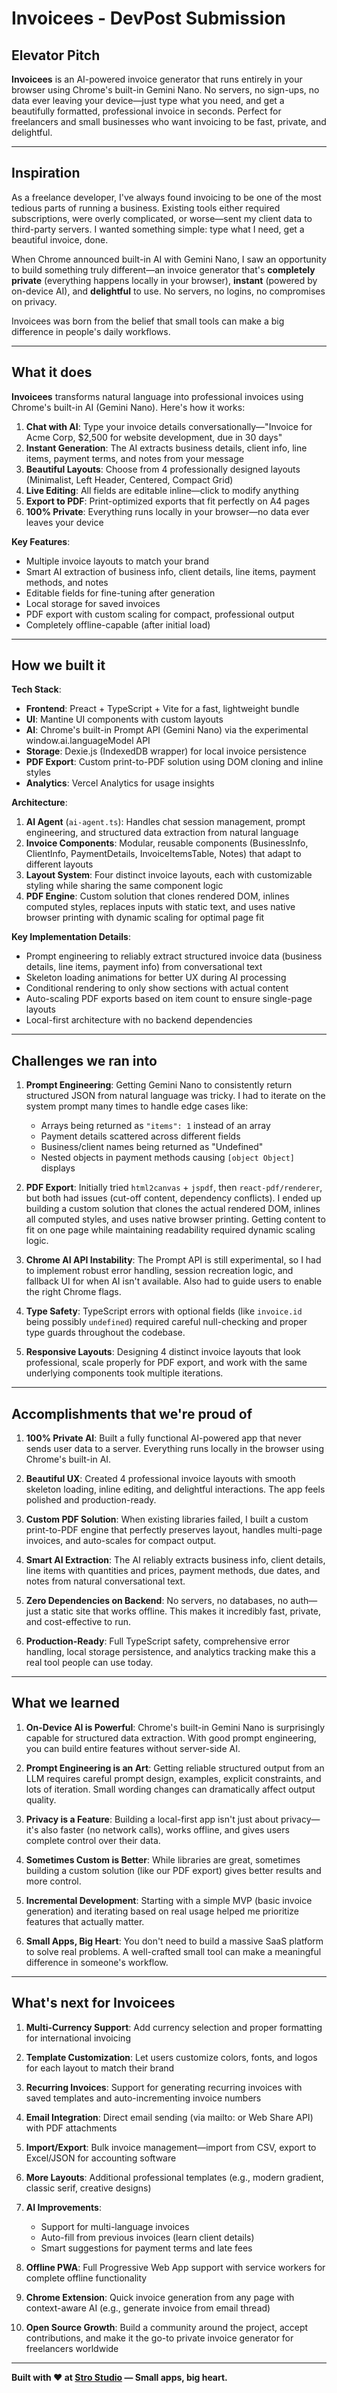 # Invoicees - DevPost Submission

## Elevator Pitch
**Invoicees** is an AI-powered invoice generator that runs entirely in your browser using Chrome's built-in Gemini Nano. No servers, no sign-ups, no data ever leaving your device—just type what you need, and get a beautifully formatted, professional invoice in seconds. Perfect for freelancers and small businesses who want invoicing to be fast, private, and delightful.

---

## Inspiration

As a freelance developer, I've always found invoicing to be one of the most tedious parts of running a business. Existing tools either required subscriptions, were overly complicated, or worse—sent my client data to third-party servers. I wanted something simple: type what I need, get a beautiful invoice, done.

When Chrome announced built-in AI with Gemini Nano, I saw an opportunity to build something truly different—an invoice generator that's **completely private** (everything happens locally in your browser), **instant** (powered by on-device AI), and **delightful** to use. No servers, no logins, no compromises on privacy.

Invoicees was born from the belief that small tools can make a big difference in people's daily workflows.

---

## What it does

**Invoicees** transforms natural language into professional invoices using Chrome's built-in AI (Gemini Nano). Here's how it works:

1. **Chat with AI**: Type your invoice details conversationally—"Invoice for Acme Corp, $2,500 for website development, due in 30 days"
2. **Instant Generation**: The AI extracts business details, client info, line items, payment terms, and notes from your message
3. **Beautiful Layouts**: Choose from 4 professionally designed layouts (Minimalist, Left Header, Centered, Compact Grid)
4. **Live Editing**: All fields are editable inline—click to modify anything
5. **Export to PDF**: Print-optimized exports that fit perfectly on A4 pages
6. **100% Private**: Everything runs locally in your browser—no data ever leaves your device

**Key Features**:
- Multiple invoice layouts to match your brand
- Smart AI extraction of business info, client details, line items, payment methods, and notes
- Editable fields for fine-tuning after generation
- Local storage for saved invoices
- PDF export with custom scaling for compact, professional output
- Completely offline-capable (after initial load)

---

## How we built it

**Tech Stack**:
- **Frontend**: Preact + TypeScript + Vite for a fast, lightweight bundle
- **UI**: Mantine UI components with custom layouts
- **AI**: Chrome's built-in Prompt API (Gemini Nano) via the experimental window.ai.languageModel API
- **Storage**: Dexie.js (IndexedDB wrapper) for local invoice persistence
- **PDF Export**: Custom print-to-PDF solution using DOM cloning and inline styles
- **Analytics**: Vercel Analytics for usage insights

**Architecture**:
1. **AI Agent** (`ai-agent.ts`): Handles chat session management, prompt engineering, and structured data extraction from natural language
2. **Invoice Components**: Modular, reusable components (BusinessInfo, ClientInfo, PaymentDetails, InvoiceItemsTable, Notes) that adapt to different layouts
3. **Layout System**: Four distinct invoice layouts, each with customizable styling while sharing the same component logic
4. **PDF Engine**: Custom solution that clones rendered DOM, inlines computed styles, replaces inputs with static text, and uses native browser printing with dynamic scaling for optimal page fit

**Key Implementation Details**:
- Prompt engineering to reliably extract structured invoice data (business details, line items, payment info) from conversational text
- Skeleton loading animations for better UX during AI processing
- Conditional rendering to only show sections with actual content
- Auto-scaling PDF exports based on item count to ensure single-page layouts
- Local-first architecture with no backend dependencies

---

## Challenges we ran into

1. **Prompt Engineering**: Getting Gemini Nano to consistently return structured JSON from natural language was tricky. I had to iterate on the system prompt many times to handle edge cases like:
   - Arrays being returned as `"items": 1` instead of an array
   - Payment details scattered across different fields
   - Business/client names being returned as "Undefined"
   - Nested objects in payment methods causing `[object Object]` displays

2. **PDF Export**: Initially tried `html2canvas` + `jspdf`, then `react-pdf/renderer`, but both had issues (cut-off content, dependency conflicts). I ended up building a custom solution that clones the actual rendered DOM, inlines all computed styles, and uses native browser printing. Getting content to fit on one page while maintaining readability required dynamic scaling logic.

3. **Chrome AI API Instability**: The Prompt API is still experimental, so I had to implement robust error handling, session recreation logic, and fallback UI for when AI isn't available. Also had to guide users to enable the right Chrome flags.

4. **Type Safety**: TypeScript errors with optional fields (like `invoice.id` being possibly `undefined`) required careful null-checking and proper type guards throughout the codebase.

5. **Responsive Layouts**: Designing 4 distinct invoice layouts that look professional, scale properly for PDF export, and work with the same underlying components took multiple iterations.

---

## Accomplishments that we're proud of

1. **100% Private AI**: Built a fully functional AI-powered app that never sends user data to a server. Everything runs locally in the browser using Chrome's built-in AI.

2. **Beautiful UX**: Created 4 professional invoice layouts with smooth skeleton loading, inline editing, and delightful interactions. The app feels polished and production-ready.

3. **Custom PDF Solution**: When existing libraries failed, I built a custom print-to-PDF engine that perfectly preserves layout, handles multi-page invoices, and auto-scales for compact output.

4. **Smart AI Extraction**: The AI reliably extracts business info, client details, line items with quantities and prices, payment methods, due dates, and notes from natural conversational text.

5. **Zero Dependencies on Backend**: No servers, no databases, no auth—just a static site that works offline. This makes it incredibly fast, private, and cost-effective to run.

6. **Production-Ready**: Full TypeScript safety, comprehensive error handling, local storage persistence, and analytics tracking make this a real tool people can use today.

---

## What we learned

1. **On-Device AI is Powerful**: Chrome's built-in Gemini Nano is surprisingly capable for structured data extraction. With good prompt engineering, you can build entire features without server-side AI.

2. **Prompt Engineering is an Art**: Getting reliable structured output from an LLM requires careful prompt design, examples, explicit constraints, and lots of iteration. Small wording changes can dramatically affect output quality.

3. **Privacy is a Feature**: Building a local-first app isn't just about privacy—it's also faster (no network calls), works offline, and gives users complete control over their data.

4. **Sometimes Custom is Better**: While libraries are great, sometimes building a custom solution (like our PDF export) gives better results and more control.

5. **Incremental Development**: Starting with a simple MVP (basic invoice generation) and iterating based on real usage helped me prioritize features that actually matter.

6. **Small Apps, Big Heart**: You don't need to build a massive SaaS platform to solve real problems. A well-crafted small tool can make a meaningful difference in someone's workflow.

---

## What's next for Invoicees

1. **Multi-Currency Support**: Add currency selection and proper formatting for international invoicing

2. **Template Customization**: Let users customize colors, fonts, and logos for each layout to match their brand

3. **Recurring Invoices**: Support for generating recurring invoices with saved templates and auto-incrementing invoice numbers

4. **Email Integration**: Direct email sending (via mailto: or Web Share API) with PDF attachments

5. **Import/Export**: Bulk invoice management—import from CSV, export to Excel/JSON for accounting software

6. **More Layouts**: Additional professional templates (e.g., modern gradient, classic serif, creative designs)

7. **AI Improvements**: 
   - Support for multi-language invoices
   - Auto-fill from previous invoices (learn client details)
   - Smart suggestions for payment terms and late fees

8. **Offline PWA**: Full Progressive Web App support with service workers for complete offline functionality

9. **Chrome Extension**: Quick invoice generation from any page with context-aware AI (e.g., generate invoice from email thread)

10. **Open Source Growth**: Build a community around the project, accept contributions, and make it the go-to private invoice generator for freelancers worldwide

---

**Built with ❤️ at [Stro Studio](https://strostudio.com) — Small apps, big heart.**

